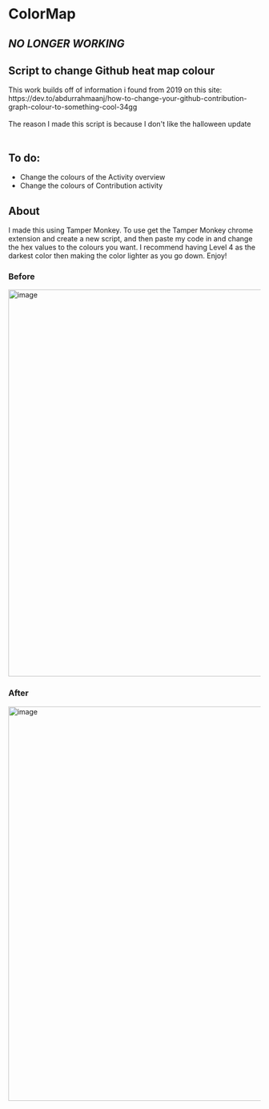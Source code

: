 # ColorMap
<h2><em>NO LONGER WORKING</em></h2>
<h2>Script to change Github heat map colour</h2>
This work builds off of information i found from 2019 on this site: https://dev.to/abdurrahmaanj/how-to-change-your-github-contribution-graph-colour-to-something-cool-34gg <br><br>
The reason I made this script is because I don't like the halloween update
<br><br>
<h2>To do:</h2>
<ul>
  <li>Change the colours of the Activity overview</li>
  <li>Change the colours of Contribution activity</li>
</ul>
<h2>About</h2>
I made this using Tamper Monkey. To use get the Tamper Monkey chrome extension and create a new script, and then paste my code in and change the hex values to the colours you want. I recommend having Level 4 as the darkest color then making the color lighter as you go down. Enjoy!
<br>
<h3>Before</h3>
<img width="772" alt="image" src="https://github.com/user-attachments/assets/85c72b73-7f68-4f3a-89d8-aea9de4ab64c">

<h3>After</h3>
<img width="787" alt="image" src="https://github.com/user-attachments/assets/392ed2a5-776f-4b4e-85ff-c75ca24cdb45">
<br>
